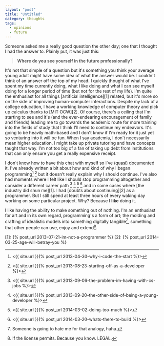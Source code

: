 ```yaml
---
layout: "post"
title: "Untitled"
category: thoughts
tags:
  - opinions
  - future
---
```


Someone asked me a really good question the other day; one that I thought I had
the answer to. Plainly put, it was just this:

> **Where do you see yourself in the future professionally?**

It's not that simple of a question but it's something you think your average
young adult might have some idea of what the answer would be. I couldn't think
of an answer off the top of my head. I quickly thought of what I've spent my time
currently doing, what I like doing and what I can see myself doing for a longer
period of time (but not for the rest of my life). I'm quite the enthusiast for
all things [artificial intelligence][1] related, but it's more so on the side of
improving human-computer interactions. Despite my lack of a college education, I
have a working knowledge of computer theory and pick up calculus thanks to
[MIT OCW][2]. Of course, there's a ceiling that I'm starting to see and it's (and
the ever-endearing encouragement of family and friends) leading me to go towards
the academic route for more training into the fields of study that I think I'll
need to continue my endeavors. It's going to be heavily math-based and I don't
know if I'm ready for it just yet so venturing into it will be fun. When I say
academia, I don't necessarily mean higher education. I might take up private
tutoring and have concepts taught that way. I'm not too big of a fan of taking
up debt from institutions that can only ensure you get a really expensive
receipt.

I don't know how to have this chat with myself so I've (quasi) documented it.
I've already written a bit about how and kind of why I began programming[^1]
[^2] but it doesn't really explain why I should continue. I've also had moments
where I felt like I should stop programming altogether and consider a different
career path [^3] [^4] [^5] [^6] and in some cases where [the industry did
shun me][1]. I had [doubts about continuing][2] as a programmer. But I still
spend at least three hours of every waking day working on some particular
project. Why? Because I **like** doing it.

I like having the ability to make something out of nothing. I'm an enthusiast
for art and in its own regard, programming's a form of art; the molding and
crafting of idealistic models into something digitally tangible[^7], something
that other people can use, enjoy and extend[^8].

[1]: {% post_url 2013-07-21-im-not-a-programmer %}
[2]: {% post_url 2014-03-25-age-will-betray-you %}
[^1]: <{{ site.url }}{% post_url 2013-04-30-why-i-code-the-start %}>
[^2]: <{{ site.url }}{% post_url 2013-08-23-starting-off-as-a-developer %}>
[^3]: <{{ site.url }}{% post_url 2013-09-06-the-problem-im-having-with-cs-jobs %}>
[^4]: <{{ site.url }}{% post_url 2013-09-20-the-other-side-of-being-a-young-developer %}>
[^5]: <{{ site.url }}{% post_url 2014-03-02-doing-too-much %}>
[^6]: <{{ site.url }}{% post_url 2014-03-20-whats-there-to-build %}>
[^7]: Someone is going to hate me for that analogy, haha.
[^8]: If the license permits. Because you know. LEGAL.
